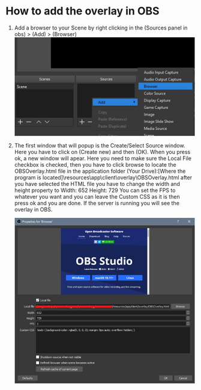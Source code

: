 # How to add the overlay in OBS
1. Add a browser to your Scene by right clicking in the (Sources panel in obs) > (Add) > (Browser)
   ![Add Browser](/screenshots/addBrowser.jpg)
   
2. The first window that will popup is the Create/Select Source window. Here you have to click on (Create new) and then (OK). When you
   press ok, a new window will apear. Here you need to make sure the Local File checkbox is checked, then you have to click browse to
   locate the OBSOverlay.html file in the application folder 
   (Your Drive):\[Where the program is located]\resources\app\client\overlay\OBSOverlay.html
   after you have selected the HTML file you have to change the width and height property to 
   Width: 652
   Height: 729
   You can set the FPS to whatever you want and you can leave the Custom CSS as it is then press ok and you are done.
   If the server is running you will see the overlay in OBS.
   
   ![Browser Properties](/screenshots/browserProperties.jpg)
